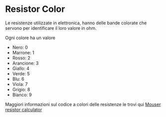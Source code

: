 # Resistor Color

Le resistenze utilizzate in elettronica, hanno delle bande colorate che servono per identificare il loro valore in ohm.

Ogni colore ha un valore

- Nero: 0
- Marrone: 1
- Rosso: 2
- Arancione: 3
- Giallo: 4
- Verde: 5
- Blu: 6
- Viola: 7
- Grigio: 8
- Bianco: 9

Maggiori informazioni sul codice a colori  delle resistenze le trovi qui [Mouser resistor calculator](https://www.mouser.it/technical-resources/conversion-calculators/resistor-color-code-calculator?gclid=CjwKCAiAo7HwBRBKEiwAvC_Q8bIKQqOjcs0mDUeRIBYzf0HhvqJ4hFdXnhgJRhLyMP0xvnwZxiFutxoC0oMQAvD_BwE)



